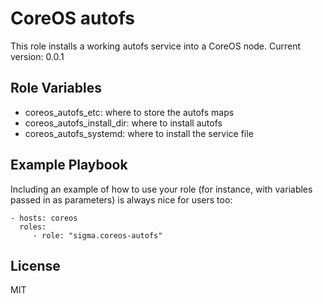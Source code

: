 CoreOS autofs
=============

This role installs a working autofs service into a CoreOS node.
Current version: 0.0.1

Role Variables
--------------

- coreos_autofs_etc: where to store the autofs maps
- coreos_autofs_install_dir: where to install autofs
- coreos_autofs_systemd: where to install the service file

Example Playbook
----------------

Including an example of how to use your role (for instance, with variables passed in as parameters) is always nice for users too:

    - hosts: coreos
      roles:
         - role: "sigma.coreos-autofs"

License
-------

MIT
